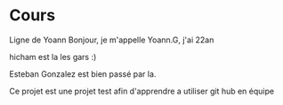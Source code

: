 # Cours

Ligne de Yoann
Bonjour, je m'appelle Yoann.G, j'ai 22an

hicham est la les gars :)

Esteban Gonzalez est bien passé par la.

Ce projet est une projet test afin d'apprendre a utiliser git hub en équipe
